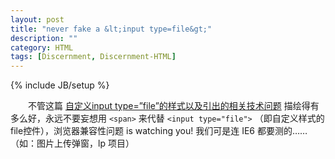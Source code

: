 ```yaml
---
layout: post
title: "never fake a &lt;input type=file&gt;"
description: ""
category: HTML
tags: [Discernment, Discernment-HTML]
---
```

{% include JB/setup %}

　　不管这篇 [自定义input type=”file”的样式以及引出的相关技术问题](http://www.haojii.com/2011/04/jquery-change-event-to-input-file-on-ie/) 描绘得有多么好，永远不要妄想用 `<span>` 来代替 `<input type="file">` （即自定义样式的file控件），浏览器兼容性问题 is watching you! 我们可是连 IE6 都要测的……（如：图片上传弹窗，lp 项目）